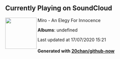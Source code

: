 ## Currently Playing on SoundCloud

[<img align="left" width="100" src="https://i1.sndcdn.com/artworks-000180586363-6zc0fi-t120x120.jpg">](https://soundcloud.com/thisismiro/an-elegy-for-innocence)

Miro - An Elegy For Innocence

**Albums**: undefined

Last updated at 17/07/2020 15:21

#### Generated with [20chan/github-now](https://github.com/20chan/github-now)


<!--
**20chan/20chan** is a ✨ _special_ ✨ repository because its `README.md` (this file) appears on your GitHub profile.

Here are some ideas to get you started:

- 🔭 I’m currently working on ...
- 🌱 I’m currently learning ...
- 👯 I’m looking to collaborate on ...
- 🤔 I’m looking for help with ...
- 💬 Ask me about ...
- 📫 How to reach me: ...
- 😄 Pronouns: ...
- ⚡ Fun fact: ...
-->
